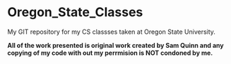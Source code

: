 Oregon_State_Classes
====================

My GIT repository for my CS classses taken at Oregon State University.

**All of the work presented is original work created by Sam Quinn and any copying of my code with out my perrmision is NOT condoned by me.**
